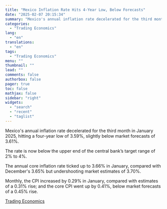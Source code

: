 ```yaml
---
title: "Mexico Inflation Rate Hits 4-Year Low, Below Forecasts"
date: "2025-02-07 20:15:34"
summary: "Mexico's annual inflation rate decelerated for the third month in January 2025, hitting a four-year low of 3.59%, slightly below market forecasts of 3.61%.The rate is now below the upper end of the central bank’s target range of 2% to 4%.The annual core inflation rate ticked up to 3.66% in..."
categories:
  - "Trading Economics"
lang:
  - "en"
translations:
  - "en"
tags:
  - "Trading Economics"
menu: ""
thumbnail: ""
lead: ""
comments: false
authorbox: false
pager: true
toc: false
mathjax: false
sidebar: "right"
widgets:
  - "search"
  - "recent"
  - "taglist"
---
```


Mexico's annual inflation rate decelerated for the third month in January 2025, hitting a four-year low of 3.59%, slightly below market forecasts of 3.61%.

The rate is now below the upper end of the central bank’s target range of 2% to 4%.

The annual core inflation rate ticked up to 3.66% in January, compared with December's 3.65% but undershooting market estimates of 3.70%.

Monthly, the CPI increased by 0.29% in January, compared with estimates of a 0.31% rise; and the core CPI went up by 0.41%, below market forecasts of a 0.45% rise.

[Trading Economics](https://www.tradingview.com/news/te_news:447137:0-mexico-inflation-rate-hits-4-year-low-below-forecasts/)
